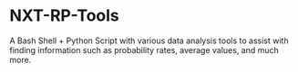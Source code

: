 # NXT-RP-Tools
A Bash Shell + Python Script with various data analysis tools to assist with finding information such as probability rates, average values, and much more.
